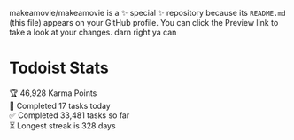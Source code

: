 makeamovie/makeamovie is a ✨ special ✨ repository because its `README.md` (this file) appears on your GitHub profile.
You can click the Preview link to take a look at your changes. darn right ya can

# Todoist Stats

<!-- TODO-IST:START -->
🏆  46,928 Karma Points           
🌸  Completed 17 tasks today           
✅  Completed 33,481 tasks so far           
⏳  Longest streak is 328 days
<!-- TODO-IST:END -->